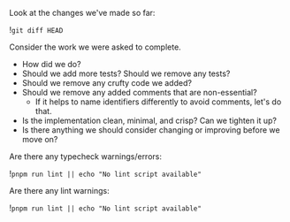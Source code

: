 Look at the changes we've made so far:

!`git diff HEAD`

Consider the work we were asked to complete.

- How did we do?
- Should we add more tests? Should we remove any tests?
- Should we remove any crufty code we added?
- Should we remove any added comments that are non-essential?
  - If it helps to name identifiers differently to avoid comments, let's do that.
- Is the implementation clean, minimal, and crisp? Can we tighten it up?
- Is there anything we should consider changing or improving before we move on?

Are there any typecheck warnings/errors:

!`pnpm run lint || echo "No lint script available"`

Are there any lint warnings:

!`pnpm run lint || echo "No lint script available"`
